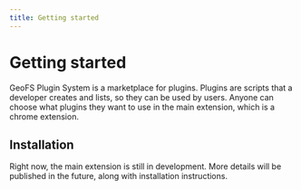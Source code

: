 ```yaml
---
title: Getting started
---
```


# Getting started

GeoFS Plugin System is a marketplace for plugins. Plugins are scripts that a developer creates and lists, so they can be used by users. Anyone can choose what plugins they want to use in the main extension, which is a chrome extension.

## Installation

Right now, the main extension is still in development. More details will be published in the future, along with installation instructions.
